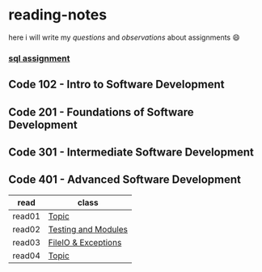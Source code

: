 # reading-notes
 here i will write my *questions* and *observations* about  assignments 😄
### [sql assignment](https://github.com/Ahmadlotfyfalah1998/reading-notes/blob/main/sql.md)


## Code 102 - Intro to Software Development
## Code 201 - Foundations of Software Development
## Code 301 - Intermediate Software Development
## Code 401 - Advanced Software Development
|read      |class                                                                                                   |   
| -------- | -------------------------------------------------------------------------------------------------------|
|read01    | [Topic](https://github.com/Ahmadlotfyfalah1998/reading-notes/blob/main/Read-Class%2001.md)             |
|read02    |[Testing and Modules](https://github.com/Ahmadlotfyfalah1998/reading-notes/blob/main/Read-Class%2002.md)|
|read03    |[FileIO & Exceptions](https://github.com/Ahmadlotfyfalah1998/reading-notes/blob/main/read-class03.md)   |
|read04|[Topic](https://github.com/Ahmadlotfyfalah1998/reading-notes/blob/main/read-class04.md)|
